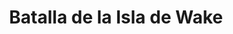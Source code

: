 ﻿---
title: "Batalla de la Isla de Wake"
permalink: periodes_990.html
layout: periode
dataInici: 1941-12-08
dataFi: 1941-12-23
sidebar: periodes
pares:
  - id: 356
    title: "Guerra del Pacífico"
    dataInici: "(1941-12-07)"
    dataFi: "(1945-08-14)"

fills:
jocsPrincipals:
  - title: "Wake Island"
    bggId: 7386
    dataInici: 
    dataFi: 

jocsEscenaris:
jocsEpoca:
jocsEpocaEscenaris:
---
